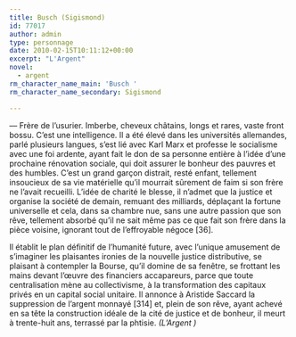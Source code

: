 ```yaml
---
title: Busch (Sigismond)
id: 77017
author: admin
type: personnage
date: 2010-02-15T10:11:12+00:00
excerpt: "L'Argent"
novel:
  - argent
rm_character_name_main: 'Busch '
rm_character_name_secondary: Sigismond

---
```

— Frère de l&rsquo;usurier. Imberbe, cheveux châtains, longs et rares, vaste front bossu. C&rsquo;est une intelligence. Il a été élevé dans les universités allemandes, parlé plusieurs langues, s&rsquo;est lié avec Karl Marx et professe le socialisme avec une foi ardente, ayant fait le don de sa personne entière à l&rsquo;idée d&rsquo;une prochaine rénovation sociale, qui doit assurer le bonheur des pauvres et des humbles. C&rsquo;est un grand garçon distrait, resté enfant, tellement insoucieux de sa vie matérielle qu&rsquo;il mourrait sûrement de faim si son frère ne l&rsquo;avait recueilli. L&rsquo;idée de charité le blesse, il n&rsquo;admet que la justice et organise la société de demain, remuant des milliards, déplaçant la fortune universelle et cela, dans sa chambre nue, sans une autre passion que son rêve, tellement absorbé qu&rsquo;il ne sait même pas ce que fait son frère dans la pièce voisine, ignorant tout de l&rsquo;effroyable négoce [36].

Il établit le plan définitif de l&rsquo;humanité future, avec l&rsquo;unique amusement de s&rsquo;imaginer les plaisantes ironies de la nouvelle justice distributive, se plaisant à contempler la Bourse, qu&rsquo;il domine de sa fenêtre, se frottant les mains devant l&rsquo;œuvre des financiers accapareurs, parce que toute centralisation mène au collectivisme, à la transformation des capitaux privés en un capital social unitaire. Il annonce à Aristide Saccard la suppression de l&rsquo;argent monnayé [314] et, plein de son rêve, ayant achevé en sa tête la construction idéale de la cité de justice et de bonheur, il meurt à trente-huit ans, terrassé par la phtisie. _(L&rsquo;Argent )_